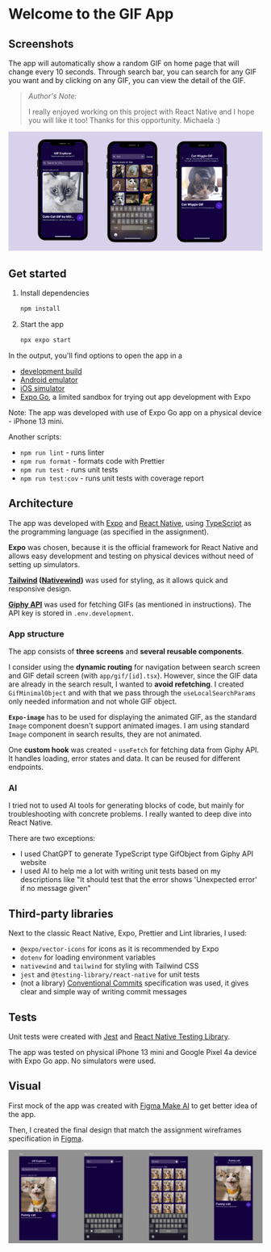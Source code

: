 # Welcome to the GIF App 

## Screenshots
The app will automatically show a random GIF on home page that will change every 10 seconds. 
Through search bar, you can search for any GIF you want and by clicking on any GIF, you can view the detail of the GIF.


> *Author's Note:*
> 
> I really enjoyed working on this project with React Native and I hope you will like it too! Thanks for this opportunity. Michaela :)

![Final App Design](assets/images/app-design.png)

## Get started

1. Install dependencies

   ```bash
   npm install
   ```

2. Start the app

   ```bash
   npx expo start
   ```

In the output, you'll find options to open the app in a

- [development build](https://docs.expo.dev/develop/development-builds/introduction/)
- [Android emulator](https://docs.expo.dev/workflow/android-studio-emulator/)
- [iOS simulator](https://docs.expo.dev/workflow/ios-simulator/)
- [Expo Go](https://expo.dev/go), a limited sandbox for trying out app development with Expo

Note: The app was developed with use of Expo Go app on a physical device - iPhone 13 mini.

Another scripts:
- `npm run lint` - runs linter
- `npm run format` - formats code with Prettier
- `npm run test` - runs unit tests
- `npm run test:cov` - runs unit tests with coverage report

## Architecture

The app was developed with [Expo](https://expo.dev/) and [React Native](https://reactnative.dev/), using [TypeScript](https://www.typescriptlang.org/) as the programming language (as specified in the assignment).

**Expo** was chosen, because it is the official framework for React Native and allows easy development and testing on physical devices without need of setting up simulators.

**[Tailwind](https://tailwindcss.com/) ([Nativewind](https://www.nativewind.dev/))** was used for styling, as it allows quick and responsive design.

**[Giphy API](https://developers.giphy.com/)** was used for fetching GIFs (as mentioned in instructions). The API key is stored in `.env.development`.

### App structure
The app consists of **three screens** and **several reusable components**.

I consider using the **dynamic routing** for navigation between search screen and GIF detail screen (with `app/gif/[id].tsx`). However, since the GIF data are already in the search result, I wanted to **avoid refetching**. I created `GifMinimalObject` and with that we pass through the `useLocalSearchParams` only needed information and not whole GIF object. 

**`Expo-image`** has to be used for displaying the animated GIF, as the standard `Image` component doesn't support animated images. I am using standard `Image` component in search results, they are not animated.

One **custom hook** was created - `useFetch` for fetching data from Giphy API. It handles loading, error states and data. It can be reused for different endpoints.

### AI
I tried not to used AI tools for generating blocks of code, but mainly for troubleshooting with concrete problems. I really wanted to deep dive into React Native. 

There are two exceptions:
- I used ChatGPT to generate TypeScript type GifObject from Giphy API website
- I used AI to help me a lot with writing unit tests based on my descriptions like "It should test that the error shows 'Unexpected error' if no message given"

## Third-party libraries

Next to the classic React Native, Expo, Prettier and Lint libraries, I used:
- `@expo/vector-icons` for icons as it is recommended by Expo
- `dotenv` for loading environment variables
- `nativewind` and `tailwind` for styling with Tailwind CSS
- `jest` and `@testing-library/react-native` for unit tests
- (not a library) [Conventional Commits](https://www.conventionalcommits.org/en/v1.0.0/) specification was used, it gives clear and simple way of writing commit messages

## Tests

Unit tests were created with [Jest](https://jestjs.io/) and [React Native Testing Library](https://testing-library.com/docs/react-native-testing-library/intro/).

The app was tested on physical iPhone 13 mini and Google Pixel 4a device with Expo Go app. No simulators were used.

## Visual

First mock of the app was created with [Figma Make AI](https://www.figma.com/make/clVE1tIeOPLGwMCDseom5l/GIF-Viewer-App?node-id=0-1&t=c55LssaXkLUy0Vqt-1) to get better idea of the app.

Then, I created the final design that match the assignment wireframes specification in [Figma](https://www.figma.com/design/Jvoj8GlMgHV3J2ibBtGHnF/GIF-app?node-id=0-1&t=PeC4ljahwYjudfQZ-1).

![Figma Mock Design](assets/images/figma-design.png)